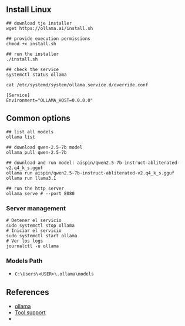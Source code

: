 
## Install Linux

```shell
## download tje installer 
wget https://ollama.ai/install.sh

## provide execution permissions
chmod +x install.sh

## run the installer
./install.sh

## check the service
systemctl status ollama

```

```shell
cat /etc/systemd/system/ollama.service.d/override.conf 
```
```
[Service]
Environment="OLLAMA_HOST=0.0.0.0"
```

## Common options 

```shell
## list all models 
ollama list

## download qwen-2.5-7b model
ollama pull qwen-2.5-7b

## download and run model: aispin/qwen2.5-7b-instruct-abliterated-v2.q4_k_s.gguf
ollama run aispin/qwen2.5-7b-instruct-abliterated-v2.q4_k_s.gguf
ollama run llama3.1

## run the http server 
ollama serve # --port 8080
```

### Server management
```shell
# Detener el servicio
sudo systemctl stop ollama
# Iniciar el servicio
sudo systemctl start ollama
# Ver los logs
journalctl -u ollama
```

### Models Path
- `C:\Users\<USER>\.ollama\models`

## References
- [ollama](https://ollama.com/download)
- [Tool support](https://ollama.com/blog/tool-support)
- 